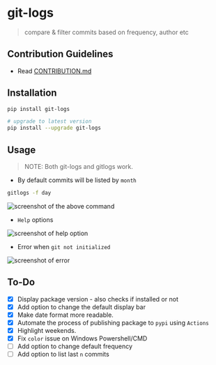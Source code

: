 # git-logs
> compare & filter commits based on frequency, author etc

## Contribution Guidelines
- Read  [CONTRIBUTION.md](CONTRIBUTION.md)

## Installation 
```bash
pip install git-logs

# upgrade to latest version
pip install --upgrade git-logs
```

## Usage 

> NOTE: Both git-logs and gitlogs work.

- By default commits will be listed by `month`
```bash
gitlogs -f day
```
![screenshot of the above command](https://drive.google.com/uc?export=view&id=1WQhvmRhPos022V_4rha5LHXX9HITddWp)

- `Help` options

![screenshot of help option](https://drive.google.com/uc?export=view&id=18QQCbFcesh-1q2nXc0jSWiaUz9Bu_0Z9)

- Error when `git not initialized` 

![screenshot of error](https://drive.google.com/uc?export=view&id=1KtmpoPrUdaov7GfoJ3MDf-3zNWQ63sYZ)

## To-Do
- [x] Display package version - also checks if installed or not
- [x] Add option to change the default display bar
- [x] Make date format more readable.
- [x] Automate the process of publishing package to `pypi` using `Actions`
- [x] Highlight weekends.
- [x] Fix `color` issue on Windows Powershell/CMD
- [ ] Add option to change default frequency
- [ ] Add option to list last `n` commits